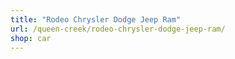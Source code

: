 ```yaml
---
title: "Rodeo Chrysler Dodge Jeep Ram"
url: /queen-creek/rodeo-chrysler-dodge-jeep-ram/
shop: car
---
```


